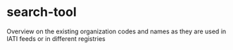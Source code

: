 search-tool
===========

Overview on the existing organization codes and names as they are used in IATI feeds or in different registries
